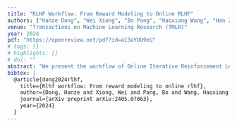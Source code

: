 ```yaml
---
title: "RLHF Workflow: From Reward Modeling to Online RLHF"
authors: ["Hanze Dong", "Wei Xiong", "Bo Pang", "Haoxiang Wang", "Han Zhao", "Yingbo Zhou", Nan Jiang, Doyen Sahoo, Caiming Xiong, Tong Zhang]
venue: "Transactions on Machine Learning Research (TMLR)"
year: 2024
pdf: "https://openreview.net/pdf?id=a13aYUU9eU"
# tags: []
# highlights: []
# doi: ""
abstract: "We present the workflow of Online Iterative Reinforcement Learning from Human Feedback (RLHF) in this technical report, which is widely reported to outperform its offline counterpart by a large margin in the recent large language model (LLM) literature. However, existing open-source RLHF projects are still largely confined to the offline learning setting. In this technical report, we aim to fill in this gap and provide a detailed recipe that is easy to reproduce for online iterative RLHF. In particular, since online human feedback is usually infeasible for open-source communities with limited resources, we start by constructing preference models using a diverse set of open-source datasets and use the constructed proxy preference model to approximate human feedback. Then, we discuss the theoretical insights and algorithmic principles behind online iterative RLHF, followed by a detailed practical implementation. Our trained LLM achieves impressive performance on LLM chatbot benchmarks, including AlpacaEval-2, Arena-Hard, and MT-Bench, as well as other academic benchmarks such as HumanEval and TruthfulQA. We have shown that supervised fine-tuning (SFT) and iterative RLHF can obtain state-of-the-art performance with fully open-source datasets. Further, we have made our models, curated datasets, and comprehensive step-by-step code guidebooks publicly available."
bibtex: |
  @article{dong2024rlhf,
    title={Rlhf workflow: From reward modeling to online rlhf},
    author={Dong, Hanze and Xiong, Wei and Pang, Bo and Wang, Haoxiang and Zhao, Han and Zhou, Yingbo and Jiang, Nan and Sahoo, Doyen and Xiong, Caiming and Zhang, Tong},
    journal={arXiv preprint arXiv:2405.07863},
    year={2024}
  }
---
```



